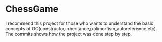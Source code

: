 # ChessGame

I recommend this project for those who wants to understand the basic concepts of OO(constructor,inheritance,polimorfism,autoreference,etc). 
The commits shows how the project was done step by step.
